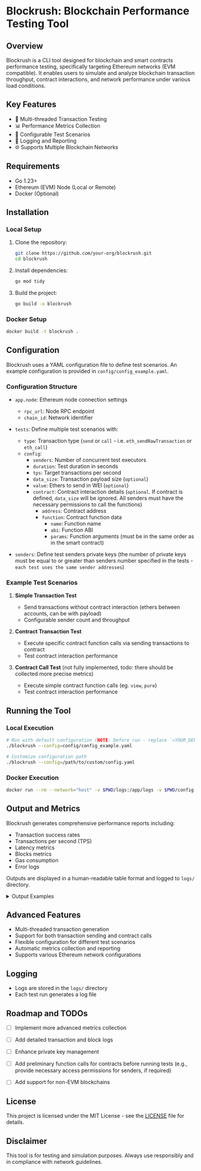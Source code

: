 # Blockrush: Blockchain Performance Testing Tool

## Overview
Blockrush is a CLI tool designed for blockchain and smart contracts performance testing, specifically targeting Ethereum networks (EVM compatible). It enables users to simulate and analyze blockchain transaction throughput, contract interactions, and network performance under various load conditions.

## Key Features
- 🚀 Multi-threaded Transaction Testing
- 📊 Performance Metrics Collection
- 🔄 Configurable Test Scenarios
- 📝 Logging and Reporting
- 🌐 Supports Multiple Blockchain Networks

## Requirements
- Go 1.23+
- Ethereum (EVM) Node (Local or Remote)
- Docker (Optional)

## Installation

### Local Setup
1. Clone the repository:
   ```bash
   git clone https://github.com/your-org/blockrush.git
   cd blockrush
   ```

2. Install dependencies:
   ```bash
   go mod tidy
   ```

3. Build the project:
   ```bash
   go build -o blockrush
   ```

### Docker Setup
```bash
docker build -t blockrush .
```

## Configuration
Blockrush uses a YAML configuration file to define test scenarios. An example configuration is provided in `config/config_example.yaml`.

### Configuration Structure
- `app.node`: Ethereum node connection settings
  - `rpc_url`: Node RPC endpoint
  - `chain_id`: Network identifier

- `tests`: Define multiple test scenarios with:
  - `type`: Transaction type (`send` or `call` - i.e. `eth_sendRawTransaction` or `eth_call`)
  - `config`:
    - `senders`: Number of concurrent test executors
    - `duration`: Test duration in seconds
    - `tps`: Target transactions per second
    - `data_size`: Transaction payload size (`optional`)
    - `value`: Ethers to send in WEI (`optional`)
    - `contract`: Contract interaction details (`optional`. If contract is defined, `data_size` will be ignored. All senders must have the necessary permissions to call the functions)
      - `address`: Contract address
      - `function`: Contract function data
        - `name`: Function name
        - `abi`: Function ABI
        - `params`: Function arguments (must be in the same order as in the smart contract)
- `senders`: Define test senders private keys (the number of private keys must be equal to or greater than senders number specified in the tests - `each test uses the same sender addresses`)

### Example Test Scenarios
1. **Simple Transaction Test**
   - Send transactions without contract interaction (ethers between accounts, can be with payload)
   - Configurable sender count and throughput

2. **Contract Transaction Test**
   - Execute specific contract function calls via sending transactions to contract
   - Test contract interaction performance

3. **Contract Call Test** (not fully implemented, todo: there should be collected more precise metrics)
    - Execute simple contract function calls (eg. `view`, `pure`)
    - Test contract interaction performance

## Running the Tool

### Local Execution
```bash
# Run with default configuration (NOTE: before run - replace `<YOUR_DEPLOYED_CONTRACT_ADDRESS>` in config/config_example.yaml with your contract address)  
./blockrush --config=config/config_example.yaml

# Customize configuration path
./blockrush --config=/path/to/custom/config.yaml
```

### Docker Execution
```bash
docker run --rm --network="host" -v $PWD/logs:/app/logs -v $PWD/config:/app/config -e CONFIG_PATH=/app/config/config_example.yaml blockrush
```

## Output and Metrics
Blockrush generates comprehensive performance reports including:
- Transaction success rates
- Transactions per second (TPS)
- Latency metrics
- Blocks metrics
- Gas consumption
- Error logs

Outputs are displayed in a human-readable table format and logged to `logs/` directory.


<details>
  <summary>Output Examples</summary>

```
Start Preparing data
Preparing Senders
Preparing Tests
Prepare And Signing Transactions
Tests Are Prepared
Begin Sending Transactions
Run Test: simple_transaction_test
Run Test: simple_transaction_test_nodata 
Run Test: contract_call_test 
Run Test: contract_send_test 
Finish Sending Transactions
Start Block:  95890
End Block:  95900
Txs Were Sent
Begin Collect Data
Collected transactions: 0/8400
Collected transactions: 497/8400
....
Collected transactions: 8190/8400
End Collect Data

============================================
Test (send): simple_transaction_test 
============================================

+---------------------------+------------+
|          METRIC           |   RESULT   |
+---------------------------+------------+
| Senders                   |          6 |
| Start Block               |      95890 |
| End Block                 |      95900 |
| TPS (in config)           |        400 |
| TXs In Block (avg)        |        384 |
| TXs Mine Time (avg, s)    |      1.446 |
| Gas Price per Tx (avg)    | 1000000007 |
| Gas Usage per Block (avg) |   55713586 |
| Success Txs               |       3996 |
| Failed Txs                |          0 |
+---------------------------+------------+
Block distance (average, distance between block when tx wax sent and block when tx was mined): 
+-----+-----------+
|     | TXS COUNT |
+-----+-----------+
| + 0 |         0 |
| + 1 |         0 |
| + 2 |      3987 |
| + 3 |         9 |
+-----+-----------+
```
</details>



## Advanced Features
- Multi-threaded transaction generation
- Support for both transaction sending and contract calls
- Flexible configuration for different test scenarios
- Automatic metrics collection and reporting
- Supports various Ethereum network configurations

## Logging
- Logs are stored in the `logs/` directory
- Each test run generates a log file

## Roadmap and TODOs
- [ ] Implement more advanced metrics collection
- [ ] Add detailed transaction and block logs
- [ ] Enhance private key management
- [ ] Add preliminary function calls for contracts before running tests (e.g., provide necessary access permissions for senders, if required)
- [ ] Add support for non-EVM blockchains


## License
This project is licensed under the MIT License - see the [LICENSE](LICENSE) file for details.

## Disclaimer
This tool is for testing and simulation purposes. Always use responsibly and in compliance with network guidelines.

